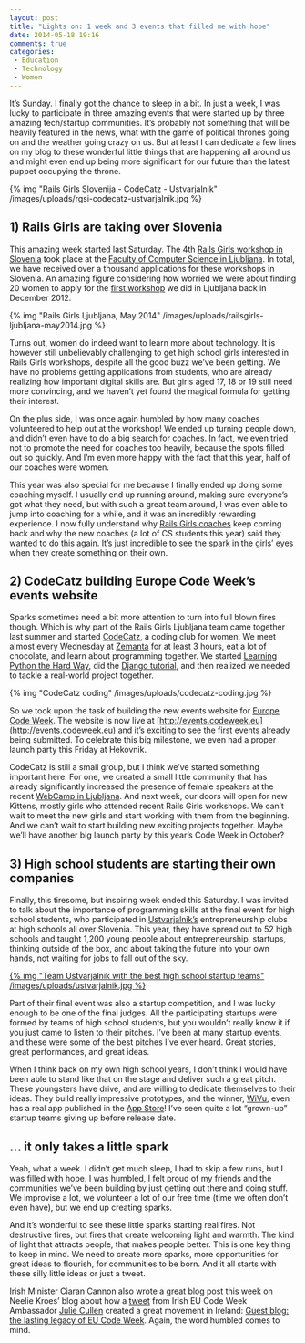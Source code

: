 ```yaml
---
layout: post
title: "Lights on: 1 week and 3 events that filled me with hope"
date: 2014-05-18 19:16
comments: true
categories:
 - Education
 - Technology
 - Women
---
```


It’s Sunday. I finally got the chance to sleep in a bit. In just a week, I was lucky to participate in three amazing events that were started up by three amazing tech/startup communities. It’s probably not something that will be heavily featured in the news, what with the game of political thrones going on and the weather going crazy on us. But at least I can dedicate a few lines on my blog to these wonderful little things that are happening all around us and might even end up being more significant for our future than the latest puppet occupying the throne.

{% img "Rails Girls Slovenija - CodeCatz - Ustvarjalnik" /images/uploads/rgsi-codecatz-ustvarjalnik.jpg %}

<!-- more -->

## 1) Rails Girls are taking over Slovenia

This amazing week started last Saturday. The 4th [Rails Girls workshop in Slovenia](http://railsgirls.si) took place at the [Faculty of Computer Science in Ljubljana](http://www.fri.uni-lj.si). In total, we have received over a thousand applications for these workshops in Slovenia. An amazing figure considering how worried we were about finding 20 women to apply for the [first workshop](http://blog.ialja.com/2012/12/when-magic-happens-at-rails-girls.html) we did in Ljubljana back in December 2012. 

{% img "Rails Girls Ljubljana, May 2014" /images/uploads/railsgirls-ljubljana-may2014.jpg %}

Turns out, women do indeed want to learn more about technology. It is however still unbelievably challenging to get high school girls interested in Rails Girls workshops, despite all the good buzz we’ve been getting. We have no problems getting applications from students, who are already realizing how important digital skills are. But girls aged 17, 18 or 19 still need more convincing, and we haven’t yet found the magical formula for getting their interest.

On the plus side, I was once again humbled by how many coaches volunteered to help out at the workshop! We ended up turning people down, and didn’t even have to do a big search for coaches. In fact, we even tried not to promote the need for coaches too heavily, because the spots filled out so quickly. And I’m even more happy with the fact that this year, half of our coaches were women.

This year was also special for me because I finally ended up doing some coaching myself. I usually end up running around, making sure everyone’s got what they need, but with such a great team around, I was even able to jump into coaching for a while, and it was an incredibly rewarding experience. I now fully understand why [Rails Girls coaches](http://guides.railsgirls.com/coach/) keep coming back and why the new coaches (a lot of CS students this year) said they wanted to do this again. It’s just incredible to see the spark in the girls’ eyes when they create something on their own.

## 2) CodeCatz building Europe Code Week’s events website

Sparks sometimes need a bit more attention to turn into full blown fires though. Which is why part of the Rails Girls Ljubljana team came together last summer and started [CodeCatz](https://twitter.com/codecatz), a coding club for women. We meet almost every Wednesday at [Zemanta](http://www.zemanta.com) for at least 3 hours, eat a lot of chocolate, and learn about programming together. We started [Learning Python the Hard Way](http://learnpythonthehardway.org), did the [Django tutorial](https://docs.djangoproject.com/en/1.6/intro/tutorial01/), and then realized we needed to tackle a real-world project together.

{% img "CodeCatz coding" /images/uploads/codecatz-coding.jpg %}

So we took upon the task of building the new events website for [Europe Code Week](http://codeweek.eu). The website is now live at [http://events.codeweek.eu](http://events.codeweek.eu) and it’s exciting to see the first events already being submitted. To celebrate this big milestone, we even had a proper launch party this Friday at Hekovnik. 

CodeCatz is still a small group, but I think we’ve started something important here. For one, we created a small little community that has already significantly increased the presence of female speakers at the recent [WebCamp in Ljubljana](http://webcamp.si/webcamp-spring-2014-wrap-up/). And next week, our doors will open for new Kittens, mostly girls who attended recent Rails Girls workshops. We can’t wait to meet the new girls and start working with them from the beginning. And we can’t wait to start building new exciting projects together. Maybe we’ll have another big launch party by this year’s Code Week in October?

## 3) High school students are starting their own companies

Finally, this tiresome, but inspiring week ended this Saturday. I was invited to talk about the importance of programming skills at the final event for high school students, who participated in [Ustvarjalnik’s](http://www.ustvarjalnik.org) entrepreneurship clubs at high schools all over Slovenia. This year, they have spread out to 52 high schools and taught 1,200 young people about entrepreneurship, startups, thinking outside of the box, and about taking the future into your own hands, not waiting for jobs to fall out of the sky. 

<a href="https://www.facebook.com/ustvarjalnik">{% img "Team Ustvarjalnik with the best high school startup teams" /images/uploads/ustvarjalnik.jpg %}</a>

Part of their final event was also a startup competition, and I was lucky enough to be one of the final judges. All the participating startups were formed by teams of high school students, but you wouldn’t really know it if you just came to listen to their pitches. I’ve been at many startup events, and these were some of the best pitches I’ve ever heard. Great stories, great performances, and great ideas. 

When I think back on my own high school years, I don’t think I would have been able to stand like that on the stage and deliver such a great pitch. These youngsters have drive, and are willing to dedicate themselves to their ideas. They build really impressive prototypes, and the winner, [WiVu](http://www.wivu.us), even has a real app published in the [App Store](https://itunes.apple.com/us/app/wivu/id847340843?mt=8)! I’ve seen quite a lot “grown-up” startup teams giving up before release date. 

## ... it only takes a little spark

Yeah, what a week. I didn’t get much sleep, I had to skip a few runs, but I was filled with hope. I was humbled, I felt proud of my friends and the communities we’ve been building by just getting out there and doing stuff. We improvise a lot, we volunteer a lot of our free time (time we often don’t even have), but we end up creating sparks.

And it’s wonderful to see these little sparks starting real fires. Not destructive fires, but fires that create welcoming light and warmth. The kind of light that attracts people, that makes people better. This is one key thing to keep in mind. We need to create more sparks, more opportunities for great ideas to flourish, for communities to be born. And it all starts with these silly little ideas or just a tweet. 

Irish Minister Ciaran Cannon also wrote a great blog post this week on Neelie Kroes’ blog about how a [tweet](https://twitter.com/KirkBer/statuses/389064066733731840) from Irish EU Code Week Ambassador [Julie Cullen](http://www.juliecullen.com/) created a great movement in Ireland: [Guest blog: the lasting legacy of EU Code Week](http://ec.europa.eu/commission_2010-2014/kroes/en/blog/guest-blog-lasting-legacy-eu-code-week). Again, the word humbled comes to mind.